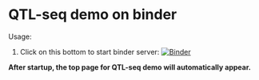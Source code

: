 # QTL-seq demo on binder

Usage:
1. Click on this bottom to start binder server: [![Binder](https://mybinder.org/badge_logo.svg)](https://mybinder.org/v2/gh/qqep685d/qtlseq-demo-on-binder/HEAD)

**After startup, the top page for QTL-seq demo will automatically appear.**

